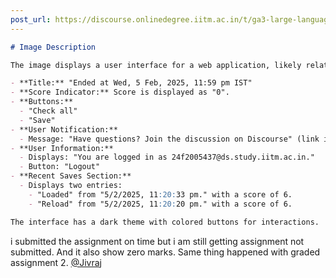 ```yaml
---
post_url: https://discourse.onlinedegree.iitm.ac.in/t/ga3-large-language-models-discussion-thread-tds-jan-2025/163247/124
---
```

```markdown
# Image Description

The image displays a user interface for a web application, likely related to a learning platform or online quiz system.

- **Title:** "Ended at Wed, 5 Feb, 2025, 11:59 pm IST"
- **Score Indicator:** Score is displayed as "0".
- **Buttons:**
  - "Check all"
  - "Save"
- **User Notification:**
  - Message: "Have questions? Join the discussion on Discourse" (link included)
- **User Information:**
  - Displays: "You are logged in as 24f2005437@ds.study.iitm.ac.in."
  - Button: "Logout"
- **Recent Saves Section:**
  - Displays two entries:
    - "Loaded" from "5/2/2025, 11:20:33 pm." with a score of 6.
    - "Reload" from "5/2/2025, 11:20:20 pm." with a score of 6.

The interface has a dark theme with colored buttons for interactions.
```

  
i submitted the assignment on time but i am still getting assignment not submitted. And it also show zero marks. Same thing happened with graded assignment 2. [@Jivraj](/u/jivraj)
